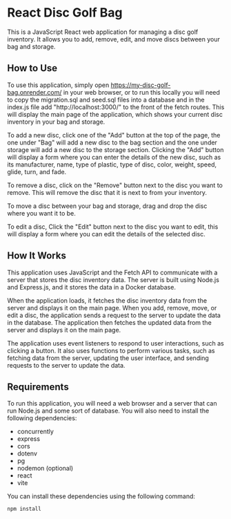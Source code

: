 # React Disc Golf Bag


This is a JavaScript React web application for managing a disc golf inventory. It allows you to add, remove, edit, and move discs between your bag and storage.

## How to Use

To use this application, simply open https://my-disc-golf-bag.onrender.com/ in your web browser, or to run this locally you will need to copy the migration.sql and seed.sql files into a database and in the index.js file add "http://localhost:3000/" to the front of the fetch routes. This will display the main page of the application, which shows your current disc inventory in your bag and storage.

To add a new disc, click one of the "Add" button at the top of the page, the one under "Bag" will add a new disc to the bag section and the one under storage will add a new disc to the storage section. Clicking the "Add" button will display a form where you can enter the details of the new disc, such as its manufacturer, name, type of plastic, type of disc, color, weight, speed, glide, turn, and fade.

To remove a disc, click on the "Remove" button next to the disc you want to remove. This will remove the disc that it is next to from your inventory.

To move a disc between your bag and storage, drag and drop the disc where you want it to be.

To edit a disc, Click the "Edit" button next to the disc you want to edit, this will display a form where you can edit the details of the selected disc.

## How It Works

This application uses JavaScript and the Fetch API to communicate with a server that stores the disc inventory data. The server is built using Node.js and Express.js, and it stores the data in a Docker database.

When the application loads, it fetches the disc inventory data from the server and displays it on the main page. When you add, remove, move, or edit a disc, the application sends a request to the server to update the data in the database. The application then fetches the updated data from the server and displays it on the main page.

The application uses event listeners to respond to user interactions, such as clicking a button. It also uses functions to perform various tasks, such as fetching data from the server, updating the user interface, and sending requests to the server to update the data.

## Requirements

To run this application, you will need a web browser and a server that can run Node.js and some sort of database. You will also need to install the following dependencies:

- concurrently
- express
- cors
- dotenv
- pg
- nodemon (optional)
- react
- vite

You can install these dependencies using the following command:

```
npm install
```